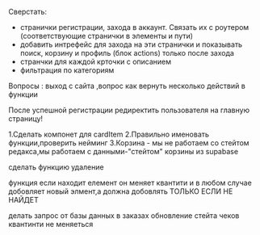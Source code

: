 Сверстать:

- странички регистрации, захода в аккаунт. Связать их с роутером (соответствующие странички в элементы и пути)
- добавить интрефейс для захода на эти странички и показывать поиск, корзину и профиль (блок actions) только после захода
- странчки для каждой крточки с описанием
- фильтрация по категориям

Вопросы :
выход с сайта ,вопрос как вернуть несколько действий в функции

После успешной регистрации редиректить пользователя на главную страницу!

1.Сделать компонет для cardItem
2.Правильно именовать функции,проверить нейминг
3.Корзина - мы не работаем со стейтом редакса,мы работаем с данными-"стейтом" корзины из supabase

сделать функцию удаление

функция если находит елемент он меняет квантити и в любом случае добовляет новый элмент,а должна добовлять ТОЛЬКО ЕСЛИ НЕ НАЙДЕТ

делать запрос от базы данных в заказах
обновление стейта чеков квантинти не меняеться
